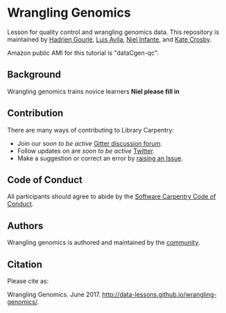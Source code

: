 # Wrangling Genomics
Lesson for quality control and wrangling genomics data. This repository is maintained by [Hadrien Gourlé](https://github.com/HadrienG), [Luis Avila](https://github.com/lmavila), [Niel Infante](NielInfante), and [Kate Crosby](https://github.com/kate-crosby). 

Amazon public AMI for this tutorial is "dataCgen-qc". 

## Background

Wrangling genomics trains novice learners **Niel please fill in**

## Contribution

There are many ways of contributing to Library Carpentry:

- Join our *soon to be active* [Gitter discussion forum](https://gitter.im/WranglingGenomics/).
- Follow updates on are *soon to be active* [Twitter](https://twitter.com/WranglingGenomics).
- Make a suggestion or correct an error by [raising an Issue](https://github.com/data-lessons/wrangling-genomics/issues).

## Code of Conduct

All participants should agree to abide by the [Software Carpentry Code of Conduct](http://software-carpentry.org/conduct/).

## Authors

Wrangling genomics is authored and maintained by the [community](https://github.com/data-lessons/wrangling-genomics/network/members).

## Citation

Please cite as:

Wrangling Genomics. June 2017. http://data-lessons.github.io/wrangling-genomics/.
